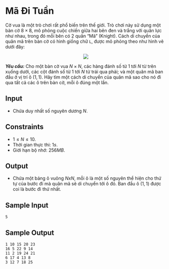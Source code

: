 # Mã Đi Tuần

Cờ vua là một trò chơi rất phổ biến trên thế giới. Trò chơi này sử dụng một bàn cờ $8 \times 8,$ mô phỏng cuộc chiến giữa hai bên đen và trắng với quân lực như nhau, trong đó mỗi bên có $2$ quân “Mã” (Knight). Cách di chuyển của quân mã trên bàn cờ có hình giống chữ `L`, được mô phỏng theo như hình vẽ dưới đây:

<center>
<img src="https://cdn.ucode.vn/uploads/2247/images/jUdoWtFz.png">
</center>

***Yêu cầu:*** Cho một bàn cờ vua $N \times N,$ các hàng đánh số từ $1$ tới $N$ từ trên xuống dưới, các cột đánh số từ $1$ tới $N$ từ trái qua phải; và một quân mã ban đầu ở vị trí ô $(1, 1)$. Hãy tìm một cách di chuyển của quân mã sao cho nó đi qua tất cả các ô trên bàn cờ, mỗi ô đúng một lần.

## Input

- Chứa duy nhất số nguyên dương $N$.

## Constraints

- $1 \le N \le 10$.
- Thời gian thực thi: $1s$.
- Giới hạn bộ nhớ: $256MB$.

## Output

- Chứa một bảng ô vuông $N x N,$ mỗi ô là một số nguyên thể hiện cho thứ tự của bước đi mà quân mã sẽ di chuyển tới ô đó. Ban đầu ô $(1, 1)$ được coi là bước đi thứ nhất.

## Sample Input

```
5
```

## Sample Output

```
1 10 15 20 23 
16 5 22 9 14 
11 2 19 24 21 
6 17 4 13 8 
3 12 7 18 25
```

